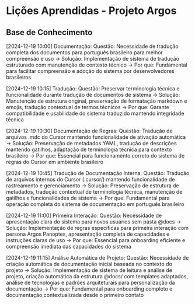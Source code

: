 # Lições Aprendidas - Projeto Argos

## Base de Conhecimento

[2024-12-19 10:00] Documentação: Questão: Necessidade de tradução completa dos documentos para português brasileiro para melhor compreensão e uso → Solução: Implementação de sistema de tradução estruturado com manutenção de contexto técnico → Por que: Fundamental para facilitar compreensão e adoção do sistema por desenvolvedores brasileiros

[2024-12-19 10:15] Tradução: Questão: Preservar terminologia técnica e funcionalidade durante tradução de documentos de sistema → Solução: Manutenção de estrutura original, preservação de formatação markdown e emojis, tradução contextual de termos técnicos → Por que: Garante compatibilidade e usabilidade do sistema traduzido mantendo integridade técnica

[2024-12-19 10:30] Documentação de Regras: Questão: Tradução de arquivos .mdc do Cursor mantendo funcionalidade de ativação automática → Solução: Preservação de metadados YAML, tradução de descrições mantendo gatilhos, adaptação de terminologia técnica para contexto brasileiro → Por que: Essencial para funcionamento correto do sistema de regras do Cursor em ambiente brasileiro

[2024-12-19 10:45] Tradução de Documentação Interna: Questão: Tradução de arquivos internos do Cursor (.cursor/) mantendo funcionalidade de rastreamento e gerenciamento → Solução: Preservação de estrutura de metadados, tradução contextual de terminologia técnica, manutenção de gatilhos e funcionalidades de sistema → Por que: Fundamental para operação completa do sistema de documentação em português brasileiro

[2024-12-19 11:00] Primeira Interação: Questão: Necessidade de apresentação clara do sistema para novos usuários sem pasta @docs → Solução: Implementação de regras específicas para primeira interação com persona Argos Panoptes, apresentação completa de capacidades e instruções claras de uso → Por que: Essencial para onboarding eficiente e compreensão imediata das capacidades do sistema

[2024-12-19 11:15] Análise Automática de Projeto: Questão: Necessidade de criação automática de documentação inicial baseada no contexto do projeto → Solução: Implementação de sistema de leitura e análise de projeto, criação automática da estrutura @docs/ com templates adaptados, análise de tecnologias e padrões arquiteturais para personalização da documentação → Por que: Fundamental para onboarding completo e documentação contextualizada desde o primeiro contato 